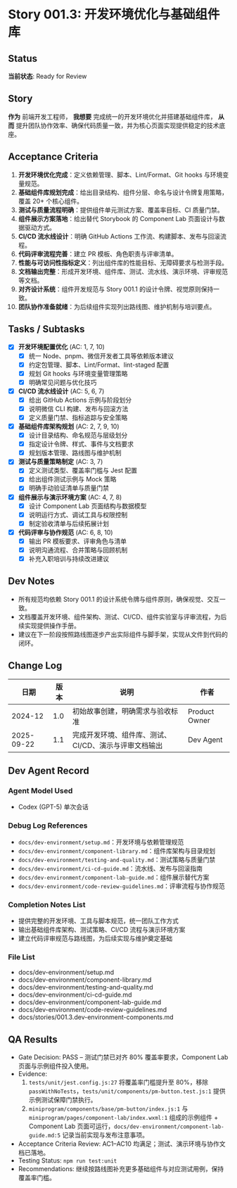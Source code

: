 ﻿# Story 001.3: 开发环境优化与基础组件库

## Status
**当前状态**: Ready for Review

## Story

**作为** 前端开发工程师，
**我想要** 完成统一的开发环境优化并搭建基础组件库，
**从而** 提升团队协作效率、确保代码质量一致，并为核心页面实现提供稳定的技术底座。

## Acceptance Criteria

1. **开发环境优化完成**：定义依赖管理、脚本、Lint/Format、Git hooks 与环境变量规范。
2. **基础组件库规划完成**：给出目录结构、组件分层、命名与设计令牌复用策略，覆盖 20+ 个核心组件。
3. **测试与质量流程明确**：提供组件单元测试方案、覆盖率目标、CI 质量门禁。
4. **组件展示方案落地**：给出替代 Storybook 的 Component Lab 页面设计与数据驱动方式。
5. **CI/CD 流水线设计**：明确 GitHub Actions 工作流、构建脚本、发布与回滚流程。
6. **代码评审流程完善**：建立 PR 模板、角色职责与评审清单。
7. **性能与可访问性指标定义**：列出组件库的性能目标、无障碍要求与检测手段。
8. **文档输出完整**：形成开发环境、组件库、测试、流水线、演示环境、评审规范等文档。
9. **对齐设计系统**：组件开发规范与 Story 001.1 的设计令牌、视觉原则保持一致。
10. **团队协作准备就绪**：为后续组件实现列出路线图、维护机制与培训要点。

## Tasks / Subtasks

- [x] **开发环境配置优化** (AC: 1, 7, 10)
  - [x] 统一 Node、pnpm、微信开发者工具等依赖版本建议
  - [x] 约定包管理、脚本、Lint/Format、lint-staged 配置
  - [x] 规划 Git hooks 与环境变量管理策略
  - [x] 明确常见问题与优化技巧

- [x] **CI/CD 流水线设计** (AC: 5, 6, 7)
  - [x] 给出 GitHub Actions 示例与阶段划分
  - [x] 说明微信 CLI 构建、发布与回滚方法
  - [x] 定义质量门禁、指标追踪与安全策略

- [x] **基础组件库架构规划** (AC: 2, 7, 9, 10)
  - [x] 设计目录结构、命名规范与层级划分
  - [x] 指定设计令牌、样式、事件与文档要求
  - [x] 规划版本管理、路线图与维护机制

- [x] **测试与质量策略制定** (AC: 3, 7)
  - [x] 定义测试类型、覆盖率门槛与 Jest 配置
  - [x] 给出组件测试示例与 Mock 策略
  - [x] 明确手动验证清单与质量门禁

- [x] **组件展示与演示环境方案** (AC: 4, 7, 8)
  - [x] 设计 Component Lab 页面结构与数据模型
  - [x] 说明运行方式、调试工具与权限控制
  - [x] 制定验收清单与后续拓展计划

- [x] **代码评审与协作规范** (AC: 6, 8, 10)
  - [x] 输出 PR 模板要求、评审角色与清单
  - [x] 说明沟通流程、合并策略与回顾机制
  - [x] 补充入职培训与持续改进建议

## Dev Notes
- 所有规范均依赖 Story 001.1 的设计系统令牌与组件原则，确保视觉、交互一致。
- 文档覆盖开发环境、组件架构、测试、CI/CD、组件实验室与评审流程，为后续实现提供操作手册。
- 建议在下一阶段按照路线图逐步产出实际组件与脚手架，实现从文件到代码的闭环。

## Change Log

| 日期 | 版本 | 说明 | 作者 |
|------|------|------|------|
| 2024-12 | 1.0 | 初始故事创建，明确需求与验收标准 | Product Owner |
| 2025-09-22 | 1.1 | 完成开发环境、组件库、测试、CI/CD、演示与评审文档输出 | Dev Agent |

## Dev Agent Record

### Agent Model Used
- Codex (GPT-5) 单次会话

### Debug Log References
- `docs/dev-environment/setup.md`：开发环境与依赖管理规范
- `docs/dev-environment/component-library.md`：组件库架构与目录规划
- `docs/dev-environment/testing-and-quality.md`：测试策略与质量门禁
- `docs/dev-environment/ci-cd-guide.md`：流水线、发布与回滚指南
- `docs/dev-environment/component-lab-guide.md`：组件展示替代方案
- `docs/dev-environment/code-review-guidelines.md`：评审流程与协作规范

### Completion Notes List
- 提供完整的开发环境、工具与脚本规范，统一团队工作方式
- 输出基础组件库架构、测试策略、CI/CD 流程与演示环境方案
- 建立代码评审规范与路线图，为后续实现与维护奠定基础

### File List
- docs/dev-environment/setup.md
- docs/dev-environment/component-library.md
- docs/dev-environment/testing-and-quality.md
- docs/dev-environment/ci-cd-guide.md
- docs/dev-environment/component-lab-guide.md
- docs/dev-environment/code-review-guidelines.md
- docs/stories/001.3.dev-environment-components.md

## QA Results
- Gate Decision: PASS – 测试门禁已对齐 80% 覆盖率要求，Component Lab 页面与示例组件投入使用。
- Evidence:
  1. `tests/unit/jest.config.js:27` 将覆盖率门槛提升至 80%，移除 `passWithNoTests`，`tests/unit/components/pm-button.test.js:1` 提供示例测试保障门禁执行。
  2. `miniprogram/components/base/pm-button/index.js:1` 与 `miniprogram/pages/component-lab/index.wxml:1` 组成的示例组件 + Component Lab 页面可运行，`docs/dev-environment/component-lab-guide.md:5` 记录当前实现与发布注意事项。
- Acceptance Criteria Review: AC1–AC10 均满足；测试、演示环境与协作文档已落地。
- Testing Status: `npm run test:unit`
- Recommendations: 继续按路线图补充更多基础组件与对应测试用例，保持覆盖率门槛。
